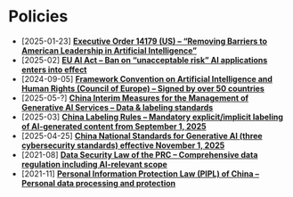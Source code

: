 # Policies


- [2025-01-23] **[Executive Order 14179 (US) – “Removing Barriers to American Leadership in Artificial Intelligence”](https://en.wikipedia.org/wiki/Executive_Order_14179)**  
- [2025-02] **[EU AI Act – Ban on “unacceptable risk” AI applications enters into effect](https://www.reddit.com/r/ArtificialInteligence/comments/1igosip)**  
- [2024-09-05] **[Framework Convention on Artificial Intelligence and Human Rights (Council of Europe) – Signed by over 50 countries](https://en.wikipedia.org/wiki/Framework_Convention_on_Artificial_Intelligence)**  
- [2025-05-?] **[China Interim Measures for the Management of Generative AI Services – Data & labeling standards](https://www.whitecase.com/insight-our-thinking/ai-watch-global-regulatory-tracker-china)**  
- [2025-03] **[China Labeling Rules – Mandatory explicit/implicit labeling of AI-generated content from September 1, 2025](https://www.reddit.com/r/Futurology/comments/1jhbccj)**  
- [2025-04-25] **[China National Standards for Generative AI (three cybersecurity standards) effective November 1, 2025](https://www.whitecase.com/insight-our-thinking/ai-watch-global-regulatory-tracker-china)**  
- [2021-08] **[Data Security Law of the PRC – Comprehensive data regulation including AI-relevant scope](https://en.wikipedia.org/wiki/Data_Security_Law_of_the_People%27s_Republic_of_China)**  
- [2021-11] **[Personal Information Protection Law (PIPL) of China – Personal data processing and protection](https://en.wikipedia.org/wiki/Personal_Information_Protection_Law_of_the_People%27s_Republic_of_China)**  